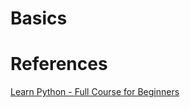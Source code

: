 # Basics

# References

[Learn Python - Full Course for Beginners](https://www.youtube.com/watch?v=rfscVS0vtbw)


